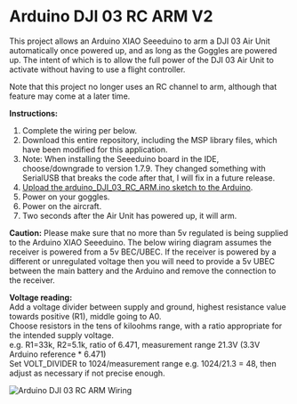# Arduino DJI 03 RC ARM V2

This project allows an Arduino XIAO Seeeduino to arm a DJI 03 Air Unit automatically once powered up, and as long as the Goggles are powered up. The intent of which is to allow the full power of the DJI 03 Air Unit to activate without having to use a flight controller.

Note that this project no longer uses an RC channel to arm, although that feature may come at a later time.

**Instructions:**
1. Complete the wiring per below.
2. Download this entire repository, including the MSP library files, which have been modified for this application.
3. Note: When installing the Seeeduino board in the IDE, choose/downgrade to version 1.7.9. They changed something with SerialUSB that breaks the code after that, I will fix in a future release.
4. [Upload the arduino_DJI_03_RC_ARM.ino sketch to the Arduino](https://support.arduino.cc/hc/en-us/articles/4733418441116-Upload-a-sketch-in-Arduino-IDE).
5. Power on your goggles.
6. Power on the aircraft.
7. Two seconds after the Air Unit has powered up, it will arm. 

**Caution:**
Please make sure that no more than 5v regulated is being supplied to the Arduino XIAO Seeeduino.  The below wiring diagram assumes the receiver is powered from a 5v BEC/UBEC.  If the receiver is powered by a different or unregulated voltage then you will need to provide a 5v UBEC between the main battery and the Arduino and remove the connection to the receiver.

**Voltage reading:**  
Add a voltage divider between supply and ground, highest resistance value towards positive (R1), middle going to A0.  
Choose resistors in the tens of kiloohms range, with a ratio appropriate for the intended supply voltage.  
e.g. R1=33k, R2=5.1k, ratio of 6.471, measurement range 21.3V (3.3V Arduino reference * 6.471)  
Set VOLT_DIVIDER to 1024/measurement range e.g. 1024/21.3 = 48, then adjust as necessary if not precise enough.  

![Arduino DJI 03 RC ARM Wiring](https://i.imgur.com/88jpdS7.png)

